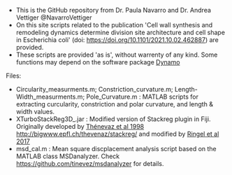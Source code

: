 - This is the GitHub repository from Dr. Paula Navarro and Dr. Andrea Vettiger @NavarroVettiger
- On this site scripts related to the publication 'Cell wall synthesis and remodeling dynamics determine division site architecture and cell shape in Escherichia coli' (doi: https://doi.org/10.1101/2021.10.02.462887) are provided.
- These scripts are provided 'as is', without warrenty of any kind. Some functions may depend on the software package [Dynamo](https://wiki.dynamo.biozentrum.unibas.ch/w/index.php/Main_Page)

Files:
- Circularity_measurments.m; Constriction_curvature.m; Length-Width_measurments.m; Pole_Curvature.m : MATLAB scripts for extracting curcularity, constriction and polar curvature, and length & width values.  
- XTurboStackReg3D_.jar : Modified version of Stackreg plugin in Fiji. Originally developed by [Thénevaz et al 1998](https://pubmed.ncbi.nlm.nih.gov/18267377/) http://bigwww.epfl.ch/thevenaz/stackreg/ and modified by [Ringel et al 2017](https://www.cell.com/cell-reports/fulltext/S2211-1247(17)31816-8?_returnURL=https%3A%2F%2Flinkinghub.elsevier.com%2Fretrieve%2Fpii%2FS2211124717318168%3Fshowall%3Dtrue) 
- msd_cal.m : Mean square discplacement analysis script based on the MATLAB class MSDanalyzer. Check https://github.com/tinevez/msdanalyzer for details.
<!---
NavarroVettiger/NavarroVettiger is a ✨ special ✨ repository because its `README.md` (this file) appears on your GitHub profile.
You can click the Preview link to take a look at your changes.
--->
